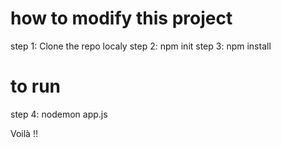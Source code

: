 # how to modify this project 
step 1: Clone the repo localy
step 2: npm init
step 3: npm install

# to run 
step 4: nodemon app.js 

Voilà !!
